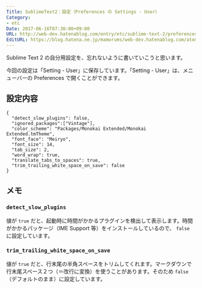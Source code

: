 ```yaml
---
Title: SublimeText2：設定（Preferences の Settings - User）
Category:
- etc
Date: 2017-06-16T07:30:00+09:00
URL: http://web-dev.hatenablog.com/entry/etc/sublime-text-2/preferences-setting-user
EditURL: https://blog.hatena.ne.jp/mamorums/web-dev.hatenablog.com/atom/entry/8599973812270102743
---
```


Sublime Text 2 の自分用設定を、忘れないように書いていこうと思います。

今回の設定は「Setting - User」に保存しています。「Setting - User」は、メニューバーの Preferences で開くことができます。


## 設定内容
```
{
  "detect_slow_plugins": false,
  "ignored_packages":["Vintage"],
  "color_scheme": "Packages/Monokai Extended/Monokai Extended.tmTheme",
  "font_face": "Meiryo",
  "font_size": 14,
  "tab_size": 2,
  "word_wrap": true,
  "translate_tabs_to_spaces": true,
  "trim_trailing_white_space_on_save": false
}
```

## メモ
### `detect_slow_plugins`
値が `true` だと、起動時に時間がかかるプラグインを検出して表示します。時間がかかるパッケージ（IME Support 等）をインストールしているので、 `false` に設定しています。

### `trim_trailing_white_space_on_save`
値が `true` だと、行末尾の半角スペースをトリムしてくれます。マークダウンで行末尾スペース２つ（＝改行に変換）を使うことがあります。そのため `false`（デフォルトのまま）に設定しています。
